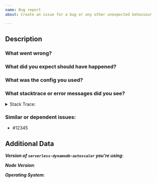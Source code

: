```yaml
---
name: Bug report
about: Create an issue for a bug or any other unexpected behaviour

---
```


<!--
1. Please check if an issue already exists so there are no duplicates
2. Check out and follow our Guidelines: https://github.com/EndemolShineGroup/serverless-dynamodb-autoscaler/blob/develop/CONTRIBUTING.md
3. Fill out the whole template so we have a good overview on the issue
4. Do not remove any section of the template. If something is not applicable leave it empty but leave it in the Issue
5. Please follow the template, otherwise we'll have to ask you to update it
-->

## Description

### What went wrong?

### What did you expect should have happened?

### What was the config you used?

### What stacktrace or error messages did you see?

<details>
  <summary>Stack Trace:</summary>

<!--
Paste stack trace here
-->

```sh
$
```

</details>

### Similar or dependent issues:

- #12345

## Additional Data

***Version of `serverless-dynamodb-autoscaler` you're using***:

***Node Version***:

***Operating System***:
